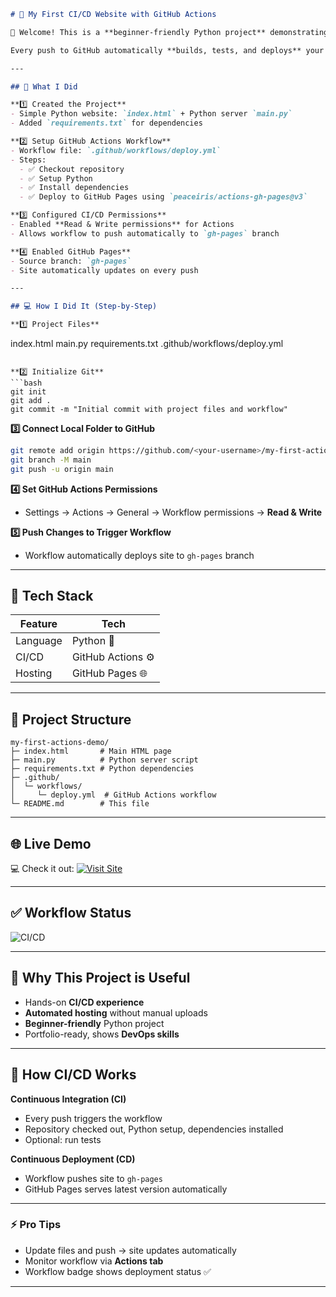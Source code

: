 

```markdown
# 🚀 My First CI/CD Website with GitHub Actions

🎉 Welcome! This is a **beginner-friendly Python project** demonstrating **Continuous Integration (CI) and Continuous Deployment (CD)** using **GitHub Actions**.  

Every push to GitHub automatically **builds, tests, and deploys** your website — no manual uploads needed! 🌐✨

---

## 🌟 What I Did

**1️⃣ Created the Project**
- Simple Python website: `index.html` + Python server `main.py`  
- Added `requirements.txt` for dependencies  

**2️⃣ Setup GitHub Actions Workflow**
- Workflow file: `.github/workflows/deploy.yml`  
- Steps:
  - ✅ Checkout repository  
  - ✅ Setup Python  
  - ✅ Install dependencies  
  - ✅ Deploy to GitHub Pages using `peaceiris/actions-gh-pages@v3`

**3️⃣ Configured CI/CD Permissions**
- Enabled **Read & Write permissions** for Actions  
- Allows workflow to push automatically to `gh-pages` branch  

**4️⃣ Enabled GitHub Pages**
- Source branch: `gh-pages`  
- Site automatically updates on every push  

---

## 💻 How I Did It (Step-by-Step)

**1️⃣ Project Files**
```

index.html
main.py
requirements.txt
.github/workflows/deploy.yml

````

**2️⃣ Initialize Git**
```bash
git init
git add .
git commit -m "Initial commit with project files and workflow"
````

**3️⃣ Connect Local Folder to GitHub**

```bash
git remote add origin https://github.com/<your-username>/my-first-actions-demo.git
git branch -M main
git push -u origin main
```

**4️⃣ Set GitHub Actions Permissions**

* Settings → Actions → General → Workflow permissions → **Read & Write**

**5️⃣ Push Changes to Trigger Workflow**

* Workflow automatically deploys site to `gh-pages` branch

---

## 🔧 Tech Stack

| Feature  | Tech              |
| -------- | ----------------- |
| Language | Python 🐍         |
| CI/CD    | GitHub Actions ⚙️ |
| Hosting  | GitHub Pages 🌐   |

---

## 📂 Project Structure

```
my-first-actions-demo/
├─ index.html       # Main HTML page
├─ main.py          # Python server script
├─ requirements.txt # Python dependencies
├─ .github/
│  └─ workflows/
│     └─ deploy.yml  # GitHub Actions workflow
└─ README.md        # This file
```

---

## 🌐 Live Demo

💻 Check it out:
[![Visit Site](https://img.shields.io/badge/Live-Demo-blue?style=for-the-badge)](https://<your-username>.github.io/my-first-actions-demo/)

---

## ✅ Workflow Status

![CI/CD](https://github.com/<your-username>/my-first-actions-demo/actions/workflows/deploy.yml/badge.svg)

---

## 🎯 Why This Project is Useful

* Hands-on **CI/CD experience**
* **Automated hosting** without manual uploads
* **Beginner-friendly** Python project
* Portfolio-ready, shows **DevOps skills**

---

## 🔄 How CI/CD Works

**Continuous Integration (CI)**

* Every push triggers the workflow
* Repository checked out, Python setup, dependencies installed
* Optional: run tests

**Continuous Deployment (CD)**

* Workflow pushes site to `gh-pages`
* GitHub Pages serves latest version automatically

---

### ⚡ Pro Tips

* Update files and push → site updates automatically
* Monitor workflow via **Actions tab**
* Workflow badge shows deployment status ✅

---

